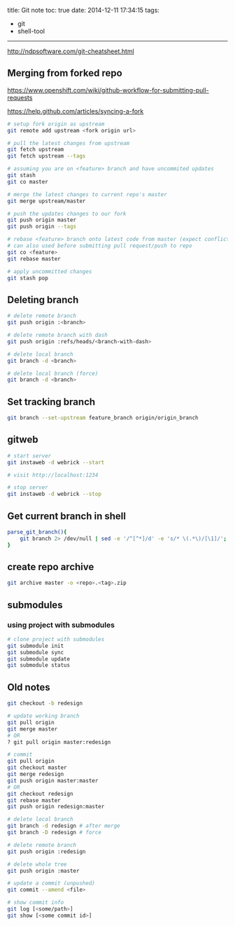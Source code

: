 title: Git note
toc: true
date: 2014-12-11 17:34:15
tags:
- git
- shell-tool
---

http://ndpsoftware.com/git-cheatsheet.html

## Merging from forked repo

https://www.openshift.com/wiki/github-workflow-for-submitting-pull-requests

https://help.github.com/articles/syncing-a-fork

```bash
# setup fork origin as upstream
git remote add upstream <fork origin url>

# pull the latest changes from upstream
git fetch upstream
git fetch upstream --tags

# assuming you are on <feature> branch and have uncommited updates
git stash
git co master

# merge the latest changes to current repo's master
git merge upstream/master

# push the updates changes to our fork
git push origin master
git push origin --tags

# rebase <feature> branch onto latest code from master (expect conflicts)
# can also used before submitting pull request/push to repo
git co <feature>
git rebase master

# apply uncommitted changes
git stash pop
```

## Deleting branch

```bash
# delete remote branch
git push origin :<branch>

# delete remote branch with dash
git push origin :refs/heads/<branch-with-dash>

# delete local branch
git branch -d <branch>

# delete local branch (force)
git branch -d <branch>
```

## Set tracking branch

```bash
git branch --set-upstream feature_branch origin/origin_branch
```

## gitweb

```bash
# start server
git instaweb -d webrick --start

# visit http://localhost:1234

# stop server
git instaweb -d webrick --stop
```

## Get current branch in shell

```bash
parse_git_branch(){
    git branch 2> /dev/null | sed -e '/^[^*]/d' -e 's/* \(.*\)/[\1]/';
}
```

## create repo archive

```bash
git archive master -o <repo>.<tag>.zip
```

## submodules

### using project with submodules

```bash
# clone project with submodules
git submodule init
git submodule sync
git submodule update
git submodule status
```

## Old notes 

```bash
git checkout -b redesign

# update working branch
git pull origin
git merge master
# OR
? git pull origin master:redesign

# commit
git pull origin
git checkout master
git merge redesign
git push origin master:master
# OR 
git checkout redesign
git rebase master
git push origin redesign:master

# delete local branch
git branch -d redesign # after merge
git branch -D redesign # force

# delete remote branch
git push origin :redesign

# delete whole tree
git push origin :master

# update a commit (unpushed)
git commit --amend <file>

# show commit info
git log [<some/path>]
git show [<some commit id>]
```
